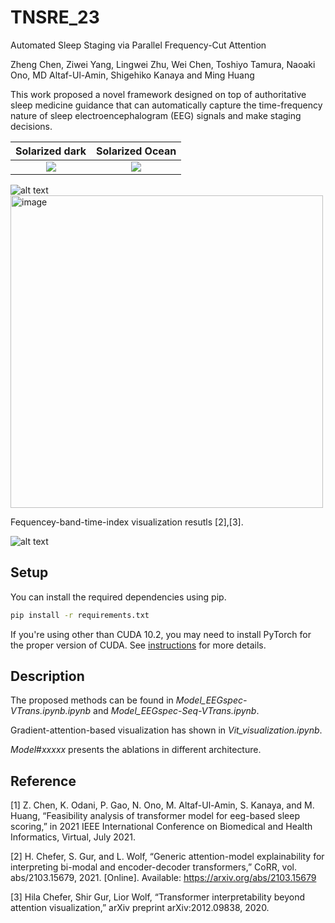 # TNSRE_23
Automated Sleep Staging via Parallel Frequency-Cut Attention

Zheng Chen, Ziwei Yang, Lingwei Zhu, Wei Chen, Toshiyo Tamura, Naoaki Ono, MD Altaf-Ul-Amin, Shigehiko Kanaya and Ming Huang


This work proposed a novel framework designed on top of authoritative sleep medicine guidance that can automatically capture the time-frequency nature of sleep electroencephalogram (EEG) signals and make staging decisions.

Solarized dark             |  Solarized Ocean
:-------------------------:|:-------------------------:
![](https://github.com/chenzRG/TNSRE_23/assets/125750017/14ffafb7-6832-459a-a31c-87a5c314c7f6)  |  ![]([https://...Ocean.png](https://github.com/chenzRG/TNSRE_23/assets/125750017/9b2d638f-d78c-48c7-acda-82e1fd6c505f))


![alt text](https://github.com/chenzRG/TNSRE_23/assets/125750017/14ffafb7-6832-459a-a31c-87a5c314c7f6)
<img width="500" alt="image" src="https://github.com/chenzRG/TNSRE_23/assets/125750017/9b2d638f-d78c-48c7-acda-82e1fd6c505f">

Fequencey-band-time-index visualization resutls [2],[3].

![alt text](https://user-images.githubusercontent.com/34312998/133877630-9b2f2eec-11e0-4d41-8c36-5afd02dd78d6.png)



## Setup

You can install the required dependencies using pip.

```bash
pip install -r requirements.txt
```

If you're using other than CUDA 10.2, you may need to install PyTorch for the proper version of CUDA. See [instructions](https://pytorch.org/get-started/locally/) for more details.

## Description

The proposed methods can be found in _Model_EEGspec-VTrans.ipynb.ipynb_ and _Model_EEGspec-Seq-VTrans.ipynb_.

Gradient-attention-based visualization has shown in _Vit_visualization.ipynb_.

_Model_#_xxxxx_ presents the ablations in different architecture.

## Reference

[1] Z. Chen, K. Odani, P. Gao, N. Ono, M. Altaf-Ul-Amin, S. Kanaya, and M. Huang, “Feasibility analysis of transformer model for eeg-based sleep scoring,” in 2021 IEEE International Conference on Biomedical and Health Informatics, Virtual, July 2021.

[2] H. Chefer, S. Gur, and L. Wolf, “Generic attention-model explainability for interpreting bi-modal and encoder-decoder transformers,” CoRR, vol. abs/2103.15679, 2021. [Online]. Available: https://arxiv.org/abs/2103.15679

[3] Hila Chefer, Shir Gur, Lior Wolf, “Transformer interpretability beyond attention visualization,” arXiv preprint arXiv:2012.09838, 2020.
